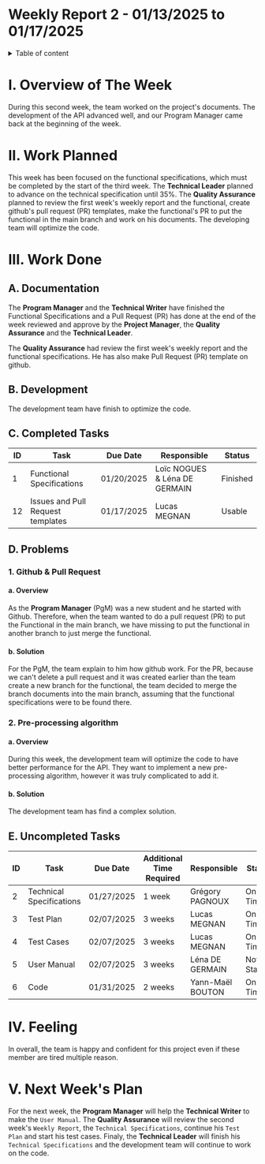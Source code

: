 # Weekly Report 2 - 01/13/2025 to 01/17/2025

<details> 

<summary> Table of content </summary>

- [Weekly Report 2 - 01/13/2025 to 01/17/2025](#weekly-report-2---01132025-to-01172025)
- [I. Overview of The Week](#i-overview-of-the-week)
- [II. Work Planned](#ii-work-planned)
- [III. Work Done](#iii-work-done)
  - [A. Documentation](#a-documentation)
  - [B. Development](#b-development)
  - [C. Completed Tasks](#c-completed-tasks)
  - [D. Problems](#d-problems)
    - [1. Github \& Pull Request](#1-github--pull-request)
      - [a. Overview](#a-overview)
      - [b. Solution](#b-solution)
    - [2. Pre-processing algorithm](#2-pre-processing-algorithm)
      - [a. Overview](#a-overview-1)
      - [b. Solution](#b-solution-1)
  - [E. Uncompleted Tasks](#e-uncompleted-tasks)
- [IV. Feeling](#iv-feeling)
- [V. Next Week's Plan](#v-next-weeks-plan)

</details>

# I. Overview of The Week

During this second week, the team worked on the project's documents. The development of the API advanced well, and our Program Manager came back at the beginning of the week. 

# II. Work Planned

This week has been focused on the functional specifications, which must be completed by the start of the third week. The **Technical Leader** planned to advance on the technical specification until 35%. The **Quality Assurance** planned to review the first week's weekly report and the functional, create github's pull request (PR) templates, make the functional's PR to put the functional in the main branch and work on his documents. The developing team will optimize the code. 

# III. Work Done

## A. Documentation

The **Program Manager** and the **Technical Writer** have finished the Functional Specifications and a Pull Request (PR) has done at the end of the week reviewed and approve by the **Project Manager**, the **Quality Assurance** and the **Technical Leader**. 

The **Quality Assurance** had review the first week's weekly report and the functional specifications. He has also make Pull Request (PR) template on github.

## B. Development

The development team have finish to optimize the code.

## C. Completed Tasks

|ID|Task|Due Date|Responsible| Status|
|-|-|-|-|-|
|1| Functional Specifications | 01/20/2025 | Loïc NOGUES & Léna DE GERMAIN | Finished |
|12| Issues and Pull Request templates | 01/17/2025 | Lucas MEGNAN | Usable | 100%|

## D. Problems 

### 1. Github & Pull Request

#### a. Overview

As the **Program Manager** (PgM) was a new student and he started with Github. Therefore, when the team wanted to do a pull request (PR) to put the Functional in the main branch, we have missing to put the functional in another branch to just merge the functional.

#### b. Solution

For the PgM, the team explain to him how github work. For the PR, because we can't delete a pull request and it was created earlier than the team create a new branch for the functional, the team decided to merge the branch documents into the main branch, assuming that the functional specifications were to be found there.

### 2. Pre-processing algorithm

#### a. Overview

During this week, the development team will optimize the code to have better performance for the API. They want to implement a new pre-processing algorithm, however it was truly complicated to add it.

#### b. Solution

The development team has find a complex solution. 

## E. Uncompleted Tasks

|ID|Task|Due Date|Additional Time Required |Responsible| Status| Rate Completed |
|-|-|-|-|-|-|-|
|2| Technical Specifications | 01/27/2025 | 1 week | Grégory PAGNOUX  | On Time |45%|
|3| Test Plan | 02/07/2025 |  3 weeks | Lucas MEGNAN| On Time |35%|
|4| Test Cases | 02/07/2025 | 3 weeks | Lucas MEGNAN| On Time |15%|
|5| User Manual | 02/07/2025 | 3 weeks | Léna DE GERMAIN | Not Started |0%|
|6| Code | 01/31/2025  | 2 weeks | Yann-Maël BOUTON | On Time |50%|

# IV. Feeling

In overall, the team is happy and confident for this project even if these member are tired multiple reason.

# V. Next Week's Plan

For the next week, the **Program Manager** will help the **Technical Writer** to make the `User Manual`. The **Quality Assurance** will review the second week's `Weekly Report`, the `Technical Specifications`, continue his `Test Plan` and start his test cases. Finaly, the **Technical Leader** will finish his `Technical Specifications` and the development team will continue to work on the code.